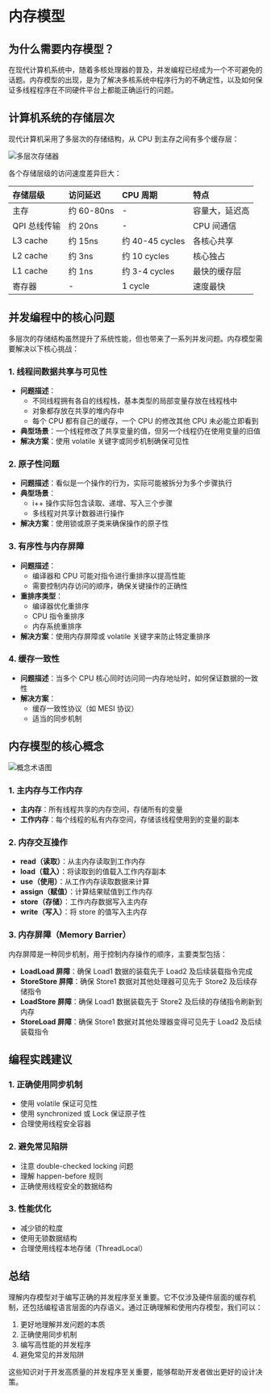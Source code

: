 # 内存模型

## 为什么需要内存模型？

在现代计算机系统中，随着多核处理器的普及，并发编程已经成为一个不可避免的话题。内存模型的出现，是为了解决多核系统中程序行为的不确定性，以及如何保证多线程程序在不同硬件平台上都能正确运行的问题。

## 计算机系统的存储层次

现代计算机采用了多层次的存储结构，从 CPU 到主存之间有多个缓存层：

![多层次存储器](https://assets.ng-tech.icu/item/20230418222347.png)

各个存储层级的访问速度差异巨大：

| 存储层级     | 访问延迟   | CPU 周期        | 特点           |
| :----------- | :--------- | :-------------- | :------------- |
| 主存         | 约 60-80ns | -               | 容量大，延迟高 |
| QPI 总线传输 | 约 20ns    | -               | CPU 间通信     |
| L3 cache     | 约 15ns    | 约 40-45 cycles | 各核心共享     |
| L2 cache     | 约 3ns     | 约 10 cycles    | 核心独占       |
| L1 cache     | 约 1ns     | 约 3-4 cycles   | 最快的缓存层   |
| 寄存器       | -          | 1 cycle         | 速度最快       |

## 并发编程中的核心问题

多层次的存储结构虽然提升了系统性能，但也带来了一系列并发问题。内存模型需要解决以下核心挑战：

### 1. 线程间数据共享与可见性

- **问题描述**：
  - 不同线程拥有各自的线程栈，基本类型的局部变量存放在线程栈中
  - 对象都存放在共享的堆内存中
  - 每个 CPU 都有自己的缓存，一个 CPU 的修改其他 CPU 未必能立即看到
- **典型场景**：一个线程修改了共享变量的值，但另一个线程仍在使用变量的旧值
- **解决方案**：使用 volatile 关键字或同步机制确保可见性

### 2. 原子性问题

- **问题描述**：看似是一个操作的行为，实际可能被拆分为多个步骤执行
- **典型场景**：
  - i++ 操作实际包含读取、递增、写入三个步骤
  - 多线程对共享计数器进行操作
- **解决方案**：使用锁或原子类来确保操作的原子性

### 3. 有序性与内存屏障

- **问题描述**：
  - 编译器和 CPU 可能对指令进行重排序以提高性能
  - 需要控制内存访问的顺序，确保关键操作的正确性
- **重排序类型**：
  - 编译器优化重排序
  - CPU 指令重排序
  - 内存系统重排序
- **解决方案**：使用内存屏障或 volatile 关键字来防止特定重排序

### 4. 缓存一致性

- **问题描述**：当多个 CPU 核心同时访问同一内存地址时，如何保证数据的一致性
- **解决方案**：
  - 缓存一致性协议（如 MESI 协议）
  - 适当的同步机制

## 内存模型的核心概念

![概念术语图](https://s3.ax1x.com/2021/01/29/yC514x.png)

### 1. 主内存与工作内存

- **主内存**：所有线程共享的内存空间，存储所有的变量
- **工作内存**：每个线程的私有内存空间，存储该线程使用到的变量的副本

### 2. 内存交互操作

- **read（读取）**：从主内存读取到工作内存
- **load（载入）**：将读取到的值载入工作内存副本
- **use（使用）**：从工作内存读取数据来计算
- **assign（赋值）**：计算结果赋值到工作内存
- **store（存储）**：工作内存数据写入主内存
- **write（写入）**：将 store 的值写入主内存

### 3. 内存屏障（Memory Barrier）

内存屏障是一种同步机制，用于控制内存操作的顺序，主要类型包括：

- **LoadLoad 屏障**：确保 Load1 数据的装载先于 Load2 及后续装载指令完成
- **StoreStore 屏障**：确保 Store1 数据对其他处理器可见先于 Store2 及后续存储指令
- **LoadStore 屏障**：确保 Load1 数据装载先于 Store2 及后续的存储指令刷新到内存
- **StoreLoad 屏障**：确保 Store1 数据对其他处理器变得可见先于 Load2 及后续装载指令

## 编程实践建议

### 1. 正确使用同步机制

- 使用 volatile 保证可见性
- 使用 synchronized 或 Lock 保证原子性
- 合理使用线程安全容器

### 2. 避免常见陷阱

- 注意 double-checked locking 问题
- 理解 happen-before 规则
- 正确使用线程安全的数据结构

### 3. 性能优化

- 减少锁的粒度
- 使用无锁数据结构
- 合理使用线程本地存储（ThreadLocal）

## 总结

理解内存模型对于编写正确的并发程序至关重要。它不仅涉及硬件层面的缓存机制，还包括编程语言层面的内存语义。通过正确理解和使用内存模型，我们可以：

1. 更好地理解并发问题的本质
2. 正确使用同步机制
3. 编写高性能的并发程序
4. 避免常见的并发陷阱

这些知识对于开发高质量的并发程序至关重要，能够帮助开发者做出更好的设计决策。
